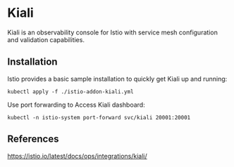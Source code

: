 # Kiali

Kiali is an observability console for Istio with service mesh configuration and validation capabilities. 

## Installation

Istio provides a basic sample installation to quickly get Kiali up and running:
```
kubectl apply -f ./istio-addon-kiali.yml
```

Use port forwarding to Access Kiali dashboard:
```
kubectl -n istio-system port-forward svc/kiali 20001:20001
```

## References

https://istio.io/latest/docs/ops/integrations/kiali/

